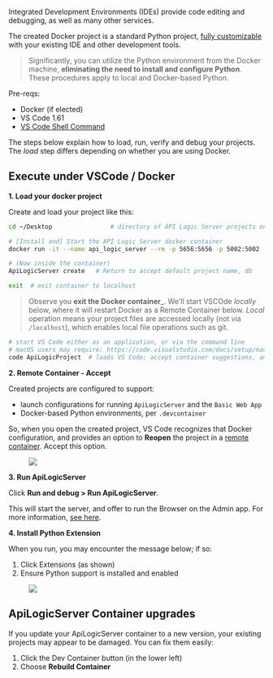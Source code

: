 
Integrated Development Environments (IDEs) provide code editing and debugging, as well as many other services.  

The created Docker project is a standard Python project, [fully customizable](https://github.com/valhuber/ApiLogicServer#customize-the-created-project) with your existing IDE and other development tools.

> Significantly, you can utilize the Python environment from the Docker machine, __eliminating the need to install and configure Python__.   These procedures apply to local and Docker-based Python.

Pre-reqs:
* Docker (if elected)
* VS Code 1.61
* [VS Code Shell Command](https://code.visualstudio.com/docs/setup/mac)

The steps below explain how to load, run, verify and debug your projects.
The _load_ step differs depending on whether you are using Docker.

## Execute under VSCode / Docker

__1. Load your docker project__

Create and load your project like this:

```bash
cd ~/Desktop                # directory of API Logic Server projects on local host

# [Install and] Start the API Logic Server docker container
docker run -it --name api_logic_server --rm -p 5656:5656 -p 5002:5002 -v ${PWD}:/localhost apilogicserver/api_logic_server

# (Now inside the container)
ApiLogicServer create   # Return to accept default project name, db

exit  # exit container to localhost
```

   > Observe you __exit the Docker container___.  We'll start VSCOde _locally_ below, where it will restart Docker as a Remote Container below.  _Local_ operation means your project files are accessed locally (not via `/localhost`), which enables local file operations such as git.

```bash
# start VS Code either as an application, or via the command line
# macOS users may require: https://code.visualstudio.com/docs/setup/mac
code ApiLogicProject  # loads VS Code; accept container suggestions, and press F5 to run (described below)
```


__2. Remote Container - Accept__

Created projects are configured to support:
* launch configurations for running `ApiLogicServer` and the `Basic Web App`
* Docker-based Python environments, per `.devcontainer`

So, when you open the created project, VS Code recognizes that Docker configuration, and provides an option to **Reopen** the project in a [remote container](https://code.visualstudio.com/docs/remote/containers).  Accept this option.


<figure><img src="https://github.com/valhuber/apilogicserver/wiki/images/docker/VSCode/open-in-container.png"></figure>

__3. Run ApiLogicServer__

Click __Run and debug > Run ApiLogicServer__.

This will start the server, and offer to run the Browser on the Admin app.  For more information, [see here](https://github.com/valhuber/ApiLogicServer/blob/main/README.md#run).

__4. Install Python Extension__

When you run, you may encounter the message below; if so:
1. Click Extensions (as shown)
2. Ensure Python support is installed and enabled

<figure><img src="https://github.com/valhuber/apilogicserver/wiki/images/docker/VSCode/docker-install-python-extension.png"></figure>


## ApiLogicServer Container upgrades

If you update your ApiLogicServer container to a new version, your existing projects may appear to be damaged.  You can fix them easily:

1. Click the Dev Container button (in the lower left)
1. Choose **Rebuild Container**